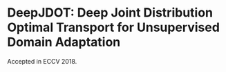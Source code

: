 # DeepJDOT: Deep Joint Distribution Optimal Transport for Unsupervised Domain Adaptation
Accepted in ECCV 2018.
